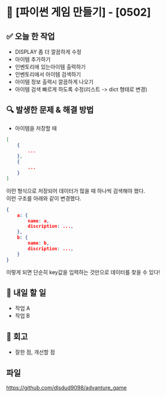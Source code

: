 # 🚀 [파이썬 게임 만들기] - [0502]

## ✅ 오늘 한 작업
- DISPLAY 좀 더 깔끔하게 수정
- 아이템 추가하기
- 인벤토리에 있는아이템 출력하기
- 인벤토리에서 아이템 검색하기
- 아이템 정보 출력시 깔끔하게 나오기
- 아이템 검색 빠르게 하도록 수정(리스트 -> dict 형태로 변경)

## 🔍 발생한 문제 & 해결 방법
- 아이템을 저장할 때

```json
[
    {
        ...
    },
    {
        ...
    }
]
```

이런 형식으로 저장되어 데이터가 많을 때 하나씩 검색해야 했다.  
이런 구조를 아래와 같이 변경했다.  

```json
{
    a: {
        name: a,
        discription: ...,
    },
    b: {
        name: b,
        discription: ...,
    }
}
```
이렇게 되면 단순히 key값을 입력하는 것만으로 데이터를 찾을 수 있다!  

## 🎯 내일 할 일
- 작업 A
- 작업 B

## 🤔 회고
- 잘한 점, 개선할 점

## 파일
https://github.com/dlsdud9098/advanture_game